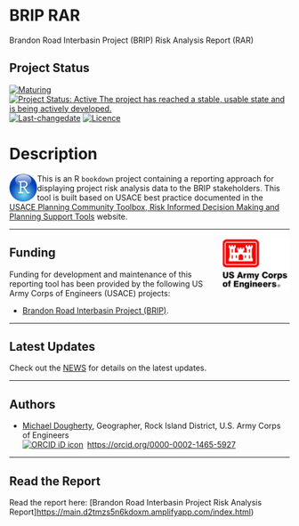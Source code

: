 # BRIP RAR
Brandon Road Interbasin Project (BRIP) Risk Analysis Report (RAR)

## Project Status
[![Maturing](https://img.shields.io/badge/lifecycle-maturing-blue.svg)](https://www.tidyverse.org/lifecycle)
[![Project Status: Active The project has reached a stable, usable state and is being actively developed.](https://www.repostatus.org/badges/latest/active.svg)](https://www.repostatus.org/#active)
[![Last-changedate](https://img.shields.io/badge/last%20change-2021--10--08-yellowgreen.svg)](/commits/master)
[![Licence](https://img.shields.io/badge/licence-CC0-blue.svg)](http://choosealicense.com/licenses/cc0-1.0/)

# Description

<img src="images/r_logo.png" width=50 align="left"  />

This is an R `bookdown` project containing a reporting approach for displaying project risk analysis data to the BRIP stakeholders. This tool is built based on USACE best practice documented in the [USACE Planning Community Toolbox, Risk Informed Decision Making and Planning Support Tools](https://planning.erdc.dren.mil/toolbox/tools.cfm?Id=305&Option=Risk-Informed%20Decision%20Making%20and%20Planning%20Support%20Tools) website. 

***

<img src="images/USACE_200.png" width=125 align="right" />

## Funding
Funding for development and maintenance of this reporting tool has been provided by the following US Army Corps of Engineers (USACE) projects:

* [Brandon Road Interbasin Project (BRIP)](https://www.mvr.usace.army.mil/Missions/Environmental-Stewardship/BR-Interbasin-Project/).

***  

## Latest Updates   
Check out the [NEWS](News.md) for details on the latest updates.  

***  

## Authors  
* [Michael Dougherty](mailto:Michael.P.Dougherty@usace.army.mil), Geographer, Rock Island District, U.S. Army Corps of Engineers <div itemscope itemtype="https://schema.org/Person"><a itemprop="sameAs" content="https://orcid.org/0000-0002-1465-5927" href="https://orcid.org/0000-0002-1465-5927" target="orcid.widget" rel="me noopener noreferrer" style="vertical-align:top;"> <img src="https://orcid.org/sites/default/files/images/orcid_16x16.png" style="width:1em;margin-right:.5em;" alt="ORCID iD icon">https://orcid.org/0000-0002-1465-5927</a></div>

***

## Read the Report
Read the report here: [Brandon Road Interbasin Project Risk Analysis Report]https://main.d2tmzs5n6kdoxm.amplifyapp.com/index.html)
